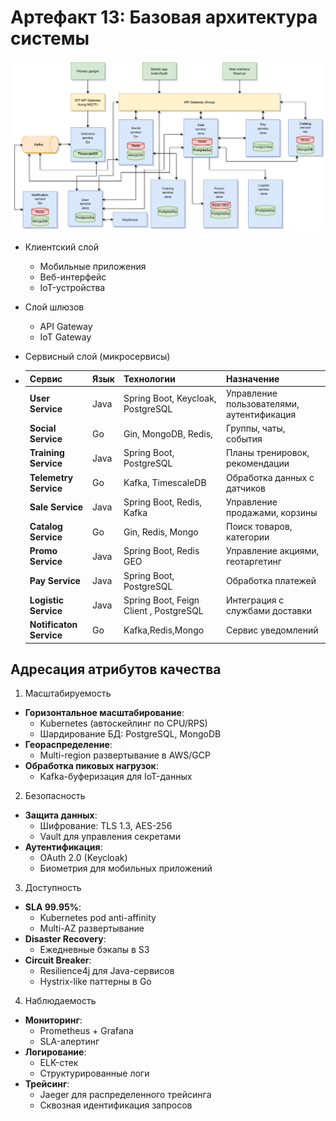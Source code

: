 # Артефакт 13: Базовая архитектура системы


![](images/Базовая_схема.png)
- Клиентский слой
  - Мобильные приложения
  - Веб-интерфейс
  - IoT-устройства


- Слой шлюзов
  - API Gateway
  - IoT Gateway
  
- Сервисный слой (микросервисы)
- | Сервис             | Язык | Технологии                        | Назначение                                     |
  |--------------------|------|-----------------------------------|-----------------------------------------------|
  | **User Service**   | Java | Spring Boot, Keycloak, PostgreSQL | Управление пользователями, аутентификация     |
  | **Social Service** | Go   | Gin, MongoDB, Redis,              | Группы, чаты, события                         |
  | **Training Service**| Java | Spring Boot,  PostgreSQL          | Планы тренировок, рекомендации              |
  | **Telemetry Service**| Go   | Kafka, TimescaleDB                | Обработка данных с датчиков                |
  | **Sale Service**   | Java | Spring Boot, Redis, Kafka         | Управление продажами, корзины                 |
  | **Catalog Service**| Go   | Gin, Redis, Mongo                 | Поиск товаров, категории                      |
  | **Promo Service**  | Java | Spring Boot, Redis GEO            | Управление акциями, геотаргетинг              |
  | **Pay Service**    | Java | Spring Boot,  PostgreSQL         | Обработка платежей                            |
  | **Logistic Service**| Java | Spring Boot, Feign Client , PostgreSQL      | Интеграция с службами доставки    |
  | **Notificaton Service**| Go   | Kafka,Redis,Mongo                 | Сервис уведомлений                       |

## Адресация атрибутов качества

1. Масштабируемость
- **Горизонтальное масштабирование**:
  - Kubernetes  (автоскейлинг по CPU/RPS)
  - Шардирование БД: PostgreSQL, MongoDB
- **Геораспределение**:
  - Multi-region развертывание в AWS/GCP
- **Обработка пиковых нагрузок**:
  - Kafka-буферизация для IoT-данных
2. Безопасность
- **Защита данных**:
  - Шифрование: TLS 1.3, AES-256 
  - Vault для управления секретами
- **Аутентификация**:
  - OAuth 2.0 (Keycloak)
  - Биометрия для мобильных приложений
3. Доступность
- **SLA 99.95%**:
  - Kubernetes pod anti-affinity
  - Multi-AZ развертывание
- **Disaster Recovery**:
  - Ежедневные бэкапы в S3
- **Circuit Breaker**:
  - Resilience4j для Java-сервисов
  - Hystrix-like паттерны в Go
4. Наблюдаемость
- **Мониторинг**:
  - Prometheus + Grafana 
  - SLA-алертинг
- **Логирование**:
  - ELK-стек 
  - Структурированные логи
- **Трейсинг**:
  - Jaeger для распределенного трейсинга
  - Сквозная идентификация запросов